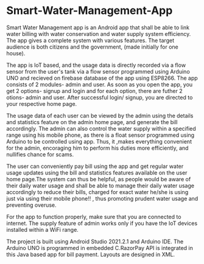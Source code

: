 # Smart-Water-Management-App
Smart Water Management app is an Android app that shall be able to link water billing with water conservation and water supply system efficiency. The app gives a complete system with various
features. The target audience is both citizens and the government, (made initially for one house).

The app is IoT based, and the usage data is directly recorded via a flow sensor from the user's tank via a flow sensor programmed using Arduino UNO and recieved on firebase database of the app using ESP8266. 
The app consists of 2 modules- admin and user. As soon as you open the app, you get 2 options- signup and login and for each option, there are futher 2 otions- admin and user. 
After successful login/ signup, you are directed to your respective home page. 

The usage data of each user can be viewed by the admin using the details and statistics feature on the admin home page, and generate the bill accordingly.
The admin can also control the water supply within a specified range using his mobile phone, as there is a float sensor programmed using Arduino to be controlled using app.
Thus, it ,makes everything convenient for the admin, encoraging him to perform his duties more efficiently,
and nullifies chance for scams. 

The user can conveniently pay bill using the app and get regular  water usage updates using the bill and statistics features available on the user home page.The system can thus be helpful, as people would be
aware of their daily water usage and shall be able to manage their daily water usage accordingly to reduce their bills, charged for exact water he/she is using just via using their mobile phone!! , thus
promoting prudent water usage and preventing overuse.

For the app to function properly, make sure that you are connected to internet. The supply feature of admin works only if you have the IoT devices installed within a WiFi range. 

The project is built using Android Studio 2021.2.1 and Arduino IDE. The Arduino UNO is programmed in embedded C.RazorPay API is integrated in this Java based app for bill payment. Layouts are designed in XML.
 
